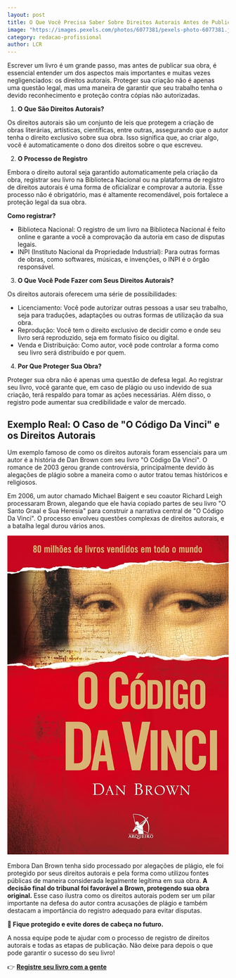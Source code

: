 ```yaml
---
layout: post
title: O Que Você Precisa Saber Sobre Direitos Autorais Antes de Publicar
image: "https://images.pexels.com/photos/6077381/pexels-photo-6077381.jpeg?auto=compress&cs=tinysrgb&w=1260&h=750&dpr=2"
category: redacao-profissional
author: LCR
---
```


Escrever um livro é um grande passo, mas antes de publicar sua obra, é essencial entender um dos aspectos mais importantes e muitas vezes negligenciados: os direitos autorais. Proteger sua criação não é apenas uma questão legal, mas uma maneira de garantir que seu trabalho tenha o devido reconhecimento e proteção contra cópias não autorizadas.

1. **O Que São Direitos Autorais?**

Os direitos autorais são um conjunto de leis que protegem a criação de obras literárias, artísticas, científicas, entre outras, assegurando que o autor tenha o direito exclusivo sobre sua obra. Isso significa que, ao criar algo, você é automaticamente o dono dos direitos sobre o que escreveu.

2. **O Processo de Registro**

Embora o direito autoral seja garantido automaticamente pela criação da obra, registrar seu livro na Biblioteca Nacional ou na plataforma de registro de direitos autorais é uma forma de oficializar e comprovar a autoria. Esse processo não é obrigatório, mas é altamente recomendável, pois fortalece a proteção legal da sua obra.

**Como registrar?**

- Biblioteca Nacional: O registro de um livro na Biblioteca Nacional é feito online e garante a você a comprovação da autoria em caso de disputas legais.
- INPI (Instituto Nacional da Propriedade Industrial): Para outras formas de obras, como softwares, músicas, e invenções, o INPI é o órgão responsável.

3. **O Que Você Pode Fazer com Seus Direitos Autorais?**

Os direitos autorais oferecem uma série de possibilidades:

   - Licenciamento: Você pode autorizar outras pessoas a usar seu trabalho, seja para traduções, adaptações ou outras formas de utilização da sua obra.
   - Reprodução: Você tem o direito exclusivo de decidir como e onde seu livro será reproduzido, seja em formato físico ou digital.
   - Venda e Distribuição: Como autor, você pode controlar a forma como seu livro será distribuído e por quem.

4. **Por Que Proteger Sua Obra?**

Proteger sua obra não é apenas uma questão de defesa legal. Ao registrar seu livro, você garante que, em caso de plágio ou uso indevido de sua criação, terá respaldo para tomar as ações necessárias. Além disso, o registro pode aumentar sua credibilidade e valor de mercado.

## Exemplo Real: O Caso de "O Código Da Vinci" e os Direitos Autorais

Um exemplo famoso de como os direitos autorais foram essenciais para um autor é a história de Dan Brown com seu livro "O Código Da Vinci". O romance de 2003 gerou grande controvérsia, principalmente devido às alegações de plágio sobre a maneira como o autor tratou temas históricos e religiosos.

Em 2006, um autor chamado Michael Baigent e seu coautor Richard Leigh processaram Brown, alegando que ele havia copiado partes de seu livro "O Santo Graal e Sua Heresia" para construir a narrativa central de "O Código Da Vinci". O processo envolveu questões complexas de direitos autorais, e a batalha legal durou vários anos.

![Livro Código da Vinci](/assets/images/foto1.jpg)

Embora Dan Brown tenha sido processado por alegações de plágio, ele foi protegido por seus direitos autorais e pela forma como utilizou fontes públicas de maneira considerada legalmente legítima em sua obra. **A decisão final do tribunal foi favorável a Brown, protegendo sua obra original.** Esse caso ilustra como os direitos autorais podem ser um pilar importante na defesa do autor contra acusações de plágio e também destacam a importância do registro adequado para evitar disputas.


**💬 Fique protegido e evite dores de cabeça no futuro.**

A nossa equipe pode te ajudar com o processo de registro de direitos autorais e todas as etapas de publicação. Não deixe para depois o que pode garantir o sucesso do seu livro!

👉 [**Registre seu livro com a gente**](http://wa.me/85987976492) 